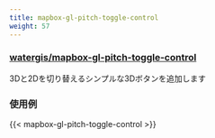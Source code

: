 ```yaml
---
title: mapbox-gl-pitch-toggle-control
weight: 57
---
```


### [watergis/mapbox-gl-pitch-toggle-control](https://github.com/watergis/mapbox-gl-pitch-toggle-control)

3Dと2Dを切り替えるシンプルな3Dボタンを追加します

### 使用例

{{< mapbox-gl-pitch-toggle-control >}}
